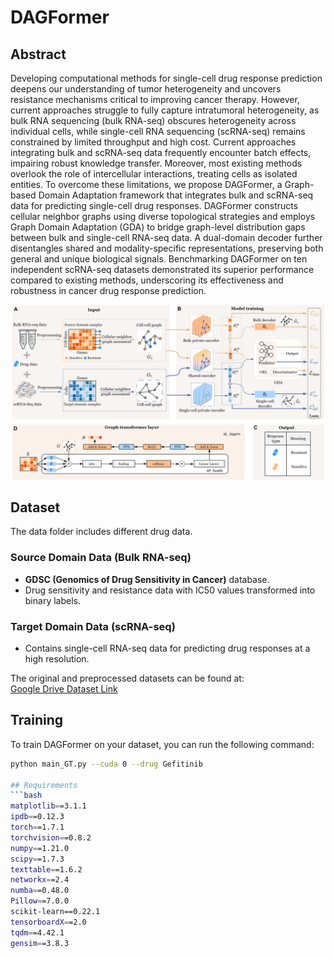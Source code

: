 # DAGFormer

## Abstract
Developing computational methods for single-cell drug response prediction deepens our understanding of tumor heterogeneity and uncovers resistance mechanisms critical to improving cancer therapy. However, current approaches struggle to fully capture intratumoral heterogeneity, as bulk RNA sequencing (bulk RNA-seq) obscures heterogeneity across individual cells, while single-cell RNA sequencing (scRNA-seq) remains constrained by limited throughput and high cost. Current approaches integrating bulk and scRNA-seq data frequently encounter batch effects, impairing robust knowledge transfer. Moreover, most existing methods overlook the role of intercellular interactions, treating cells as isolated entities. To overcome these limitations, we propose DAGFormer, a Graph-based Domain Adaptation framework that integrates bulk and scRNA-seq data for predicting single-cell drug responses. DAGFormer constructs cellular neighbor graphs using diverse topological strategies and employs Graph Domain Adaptation (GDA) to bridge graph-level distribution gaps between bulk and single-cell RNA-seq data. A dual-domain decoder further disentangles shared and modality-specific representations, preserving both general and unique biological signals. Benchmarking DAGFormer on ten independent scRNA-seq datasets demonstrated its superior performance compared to existing methods, underscoring its effectiveness and robustness in cancer drug response prediction.

![DAGFormer](./my_model.png)

## Dataset
The data folder includes different drug data.

### Source Domain Data (Bulk RNA-seq)
- **GDSC (Genomics of Drug Sensitivity in Cancer)** database.
- Drug sensitivity and resistance data with IC50 values transformed into binary labels.

### Target Domain Data (scRNA-seq)
- Contains single-cell RNA-seq data for predicting drug responses at a high resolution.

The original and preprocessed datasets can be found at:  
[Google Drive Dataset Link](https://drive.google.com/drive/folders/1y4_xWRmhIs1noyDmWz9CKL1oDWLGkO2Y?usp=drive_link)

## Training
To train DAGFormer on your dataset, you can run the following command:

```bash
python main_GT.py --cuda 0 --drug Gefitinib

## Requirements
```bash
matplotlib==3.1.1
ipdb==0.12.3
torch==1.7.1
torchvision==0.8.2
numpy==1.21.0
scipy==1.7.3
texttable==1.6.2
networkx==2.4
numba==0.48.0
Pillow==7.0.0
scikit-learn==0.22.1
tensorboardX==2.0
tqdm==4.42.1
gensim==3.8.3
